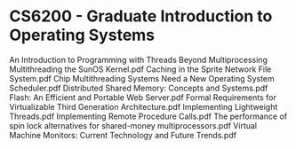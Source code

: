 # CS6200 - Graduate Introduction to Operating Systems

An Introduction to Programming with Threads
Beyond Multiprocessing Multithreading the SunOS Kernel.pdf
Caching in the Sprite Network File System.pdf
Chip Multithreading Systems Need a New Operating System Scheduler.pdf
Distributed Shared Memory: Concepts and Systems.pdf
Flash: An Efficient and Portable Web Server.pdf
Formal Requirements for Virtualizable Third Generation Architecture.pdf
Implementing Lightweight Threads.pdf
Implementing Remote Procedure Calls.pdf
The performance of spin lock alternatives for shared-money multiprocessors.pdf
Virtual Machine Monitors: Current Technology and Future Trends.pdf
